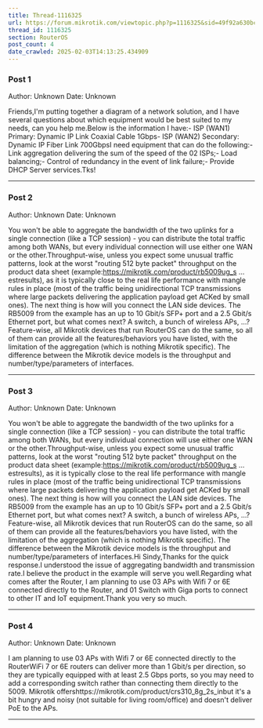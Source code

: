 ```yaml
---
title: Thread-1116325
url: https://forum.mikrotik.com/viewtopic.php?p=1116325&sid=49f92a630bc7970d8ca50523be880e8f#p1116325
thread_id: 1116325
section: RouterOS
post_count: 4
date_crawled: 2025-02-03T14:13:25.434909
---
```


### Post 1
Author: Unknown
Date: Unknown

Friends,I'm putting together a diagram of a network solution, and I have several questions about which equipment would be best suited to my needs, can you help me.Below is the information I have:- ISP (WAN1) Primary: Dynamic IP Link Coaxial Cable 1Gbps- ISP (WAN2) Secondary: Dynamic IP Fiber Link 700GbpsI need equipment that can do the following:- Link aggregation delivering the sum of the speed of the 02 ISPs;- Load balancing;- Control of redundancy in the event of link failure;- Provide DHCP Server services.Tks!

---
### Post 2
Author: Unknown
Date: Unknown

You won't be able to aggregate the bandwidth of the two uplinks for a single connection (like a TCP session) - you can distribute the total traffic among both WANs, but every individual connection will use either one WAN or the other.Throughput-wise, unless you expect some unusual traffic patterns, look at the worst "routing 512 byte packet" throughput on the product data sheet (example:https://mikrotik.com/product/rb5009ug_s ... estresults), as it is typically close to the real life performance with mangle rules in place (most of the traffic being unidirectional TCP transmissions where large packets delivering the application payload get ACKed by small ones). The next thing is how will you connect the LAN side devices. The RB5009 from the example has an up to 10 Gbit/s SFP+ port and a 2.5 Gbit/s Ethernet port, but what comes next? A switch, a bunch of wireless APs, ...?Feature-wise, all Mikrotik devices that run RouterOS can do the same, so all of them can provide all the features/behaviors you have listed, with the limitation of the aggregation (which is nothing Mikrotik specific). The difference between the Mikrotik device models  is the throughput and number/type/parameters of interfaces.

---
### Post 3
Author: Unknown
Date: Unknown

You won't be able to aggregate the bandwidth of the two uplinks for a single connection (like a TCP session) - you can distribute the total traffic among both WANs, but every individual connection will use either one WAN or the other.Throughput-wise, unless you expect some unusual traffic patterns, look at the worst "routing 512 byte packet" throughput on the product data sheet (example:https://mikrotik.com/product/rb5009ug_s ... estresults), as it is typically close to the real life performance with mangle rules in place (most of the traffic being unidirectional TCP transmissions where large packets delivering the application payload get ACKed by small ones). The next thing is how will you connect the LAN side devices. The RB5009 from the example has an up to 10 Gbit/s SFP+ port and a 2.5 Gbit/s Ethernet port, but what comes next? A switch, a bunch of wireless APs, ...?Feature-wise, all Mikrotik devices that run RouterOS can do the same, so all of them can provide all the features/behaviors you have listed, with the limitation of the aggregation (which is nothing Mikrotik specific). The difference between the Mikrotik device models  is the throughput and number/type/parameters of interfaces.Hi Sindy,Thanks for the quick response.I understood the issue of aggregating bandwidth and transmission rate.I believe the product in the example will serve you well.Regarding what comes after the Router, I am planning to use 03 APs with Wifi 7 or 6E connected directly to the Router, and 01 Switch with Giga ports to connect to other IT and IoT equipment.Thank you very so much.

---
### Post 4
Author: Unknown
Date: Unknown

I am planning to use 03 APs with Wifi 7 or 6E connected directly to the RouterWiFi 7 or 6E routers can deliver more than 1 Gbit/s per direction, so they are typically equipped with at least 2.5 Gbps ports, so you may need to add a corresponding switch rather than connecting them directly to the 5009. Mikrotik offershttps://mikrotik.com/product/crs310_8g_2s_inbut it's a bit hungry and noisy (not suitable for living room/office) and doesn't deliver PoE to the APs.

---
